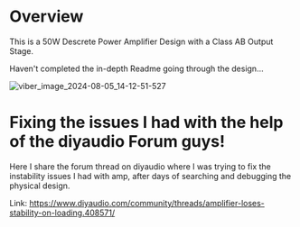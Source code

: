 # Overview
This is a 50W Descrete Power Amplifier Design with a Class AB Output Stage.

Haven't completed the in-depth Readme going through the design...

![viber_image_2024-08-05_14-12-51-527](https://github.com/user-attachments/assets/f503fcf3-8139-4ef3-9d9e-0257f7cc89d7)

# Fixing the issues I had with the help of the diyaudio Forum guys!
Here I share the forum thread on diyaudio where I was trying to fix the instability issues I had with amp, after days of searching and debugging the physical design.

Link: https://www.diyaudio.com/community/threads/amplifier-loses-stability-on-loading.408571/

